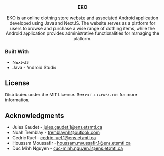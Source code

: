 <!-- PROJECT LOGO -->
<br />
<div align="center">
<h3 align="center">EKO</h3>

  <p align="center">
    EKO is an online clothing store website and associated Android application developed using Java and NextJS. The website serves as a platform for users to browse and purchase a wide  range of clothing items, while the Android application provides administrative functionalities for managing the platform.
    <br />
  </p>
</div>

### Built With

* Next-JS
* Java - Android Studio

<!-- LICENSE -->
## License

Distributed under the MIT License. See `MIT-LICENSE.txt` for more information.


<!-- ACKNOWLEDGMENTS -->
## Acknowledgments

* Jules Gaudet - jules.gaudet.1@ens.etsmtl.ca
* Noah Tremblay - tremblaynh@outlook.com
* Cedric Ruel - cedric.ruel.1@ens.etsmtl.ca
* Houssam Moussafir - houssam.moussafir.1@ens.etsmtl.ca
* Duc Minh Nguyen - duc-minh.nguyen.1@ens.etsmtl.ca


